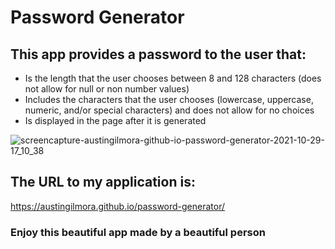 # Password Generator 

## This app provides a password to the user that:
* Is the length that the user chooses between 8 and 128 characters (does not allow for null or non number values)
* Includes the characters that the user chooses (lowercase, uppercase, numeric, and/or special characters) and does not allow for no choices
* Is displayed in the page after it is generated

![screencapture-austingilmora-github-io-password-generator-2021-10-29-17_10_38](https://user-images.githubusercontent.com/90655310/139502167-d4f0594e-409e-4a73-b75a-e0f34c4cd174.png)

## The URL to my application is:
https://austingilmora.github.io/password-generator/

### Enjoy this beautiful app made by a beautiful person
